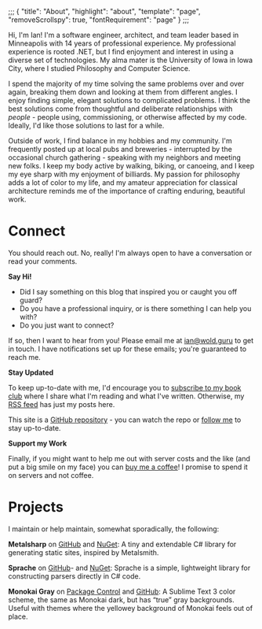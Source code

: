 ;;;
{
	"title": "About",
	"highlight": "about",
	"template": "page",
	"removeScrollspy": true,
	"fontRequirement": "page"
}
;;;

Hi, I'm Ian! I'm a software engineer, architect, and team leader based in Minneapolis with 14 years of professional experience. My professional experience is rooted .NET, but I find enjoyment and interest in using a diverse set of technologies. My alma mater is the University of Iowa in Iowa City, where I studied Philosophy and Computer Science.

I spend the majority of my time solving the same problems over and over again, breaking them down and looking at them from different angles. I enjoy finding simple, elegant solutions to complicated problems. I think the best solutions come from thoughtful and deliberate relationships with _people_ - people using, commissioning, or otherwise affected by my code. Ideally, I'd like those solutions to last for a while.

Outside of work, I find balance in my hobbies and my community. I'm frequently posted up at local pubs and breweries - interrupted by the occasional church gathering - speaking with my neighbors and meeting new folks. I keep my body active by walking, biking, or canoeing, and I keep my eye sharp with my enjoyment of billiards. My passion for philosophy adds a lot of color to my life, and my amateur appreciation for classical architecture reminds me of the importance of crafting enduring, beautiful work.

# Connect

You should reach out. No, really! I'm always open to have a conversation or read your comments.

**Say Hi!**

* Did I say something on this blog that inspired you or caught you off guard?
* Do you have a professional inquiry, or is there something I can help you with?
* Do you just want to connect?

If so, then I want to hear from you! Please email me at [ian@wold.guru](mailto:ian@wold.guru?subject=Hello) to get in touch. I have notifications set up for these emails; you're guaranteed to reach me.

**Stay Updated**

To keep up-to-date with me, I'd encourage you to [subscribe to my book club](https://buttondown.email/ianwold) where I share what I'm reading and what I've written. Otherwise, my [RSS feed](https://ian.wold.guru/feed.xml) has just my posts here.

This site is a [GitHub repository](https://github.com/IanWold/ianwold.github.io) - you can watch the repo or [follow me](https://github.com/IanWold) to stay up-to-date.

**Support my Work**

Finally, if you might want to help me out with server costs and the like (and put a big smile on my face) you can [buy me a coffee](https://ko-fi.com/ianwold)! I promise to spend it on servers and not coffee.

# Projects

I maintain or help maintain, somewhat sporadically, the following:

**Metalsharp** on [GitHub](https://github.com/IanWold/Metalsharp) and [NuGet](https://www.nuget.org/packages/Metalsharp/): A tiny and extendable C# library for generating static sites, inspired by Metalsmith.

**Sprache** on [GitHub](https://github.com/sprache/Sprache)- and [NuGet](https://www.nuget.org/packages/Metalsharp/): Sprache is a simple, lightweight library for constructing parsers directly in C# code.

**Monokai Gray** on [Package Control](https://packagecontrol.io/packages/Monokai%20Gray) and [GitHub](https://github.com/IanWold/MonokaiGray): A Sublime Text 3 color scheme, the same as Monokai dark, but has “true” gray backgrounds. Useful with themes where the yellowey background of Monokai feels out of place.
